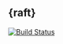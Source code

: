 ## {raft}
[![Build Status](https://travis-ci.org/mitchellwrosen/raft.svg?branch=master)](https://travis-ci.org/mitchellwrosen/raft)
